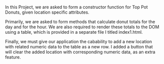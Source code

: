 In this Project, we are asked to form a constructor function for Top Pot Donuts, given location specific attributes.

Primarily, we are asked to form methods that calculate donut totals for the day and for the hour. We are also required to render these totals to the DOM using a table, which is provided in a separate file I titled index1.html.

Finally, we must give our application the cabability to add a new location with related numeric data to the table as a new row. I added a button that will clear the added location with corresponding numeric data, as an extra feature.

